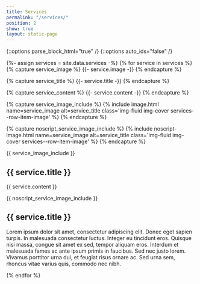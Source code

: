 ```yaml
---
title: Services
permalink: "/services/"
position: 2
show: true
layout: static-page
---
```


{::options parse_block_html="true" /}
{::options auto_ids="false" /}

{%- assign services = site.data.services -%}
{% for service in services %}
{% capture service_image %}
{{- service.image -}}
{% endcapture %}

{% capture service_title %}
{{- service.title -}}
{% endcapture %}

{% capture service_content %}
{{- service.content -}}
{% endcapture %}

{% capture service_image_include %}
{% include image.html name=service_image alt=service_title class='img-fluid img-cover services--row-item-image' %}
{% endcapture %}

{% capture noscript_service_image_include %}
{% include noscript-image.html name=service_image alt=service_title class='img-fluid img-cover services--row-item-image' %}
{% endcapture %}

<div class="col-12 services--row-item mb-5 flex-column lazyload js" id="{{ service_title | slugify }}" data-expand="-100">
{{ service_image_include }}

## {{ service.title }}
{{ service.content }}
</div>

<noscript>
<div class="col-12 services--row-item mb-5 flex-column" data-expand="-100">
{{ noscript_service_image_include }}

## {{ service.title }}
Lorem ipsum dolor sit amet, consectetur adipiscing elit. Donec eget sapien turpis. In malesuada consectetur luctus. Integer eu tincidunt eros. Quisque nisi massa, congue sit amet ex sed, tempor aliquam eros. Interdum et malesuada fames ac ante ipsum primis in faucibus. Sed nec justo lorem. Vivamus porttitor urna dui, et feugiat risus ornare ac. Sed urna sem, rhoncus vitae varius quis, commodo nec nibh.
</div>
</noscript>
{% endfor %}
